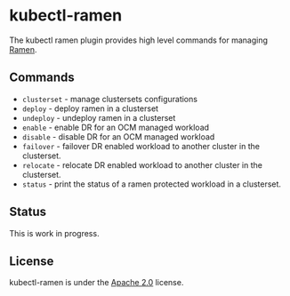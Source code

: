<!--
SPDX-FileCopyrightText: The RamenDR authors
SPDX-License-Identifier: Apache-2.0
-->

# kubectl-ramen

The kubectl ramen plugin provides high level commands for managing
[Ramen](https://github.com/RamenDR/ramen).

## Commands

- `clusterset` - manage clustersets configurations
- `deploy` - deploy ramen in a clusterset
- `undeploy` - undeploy ramen in a clusterset
- `enable` - enable DR for an OCM managed workload
- `disable` - disable DR for an OCM managed workload
- `failover` - failover DR enabled workload to another cluster in the
  clusterset.
- `relocate` - relocate DR enabled workload to another cluster in the
  clusterset.
- `status` - print the status of a ramen protected workload in a
  clusterset.

## Status

This is work in progress.

## License

kubectl-ramen is under the [Apache 2.0](LICENSES/Apache-2.0.txt)
license.

